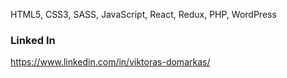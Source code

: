 HTML5, CSS3, SASS, JavaScript, React, Redux, PHP, WordPress

### Linked In

https://www.linkedin.com/in/viktoras-domarkas/

